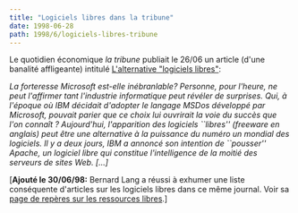 ```yaml
---
title: "Logiciels libres dans la tribune"
date: 1998-06-28
path: 1998/6/logiciels-libres-tribune
---
```


<P>
Le quotidien économique <EM>la tribune</EM> publiait le 26/06 un article
(d'une banalité affligeante) intitulé
<A HREF="http://www.latribune.fr/tribjour/journal/2606-041.HTM">
L'alternative "logiciels libres"</A>:
</P>

<P>
<EM>La forteresse Microsoft est-elle inébranlable? Personne, pour
l'heure, ne peut l'affirmer tant l'industrie informatique peut révéler de
surprises. Qui, à l'époque où IBM décidait d'adopter le langage MSDos
développé par Microsoft, pouvait parier que ce choix lui ouvrirait
la voie du succès que l'on connaît ? Aujourd'hui, l'apparition des
logiciels ``libres'' (freeware en anglais) peut être une alternative
à la puissance du numéro un mondial des logiciels. Il y a deux jours,
IBM a annoncé son intention de ``pousser'' Apache, un logiciel libre
qui constitue l'intelligence de la moitié des serveurs de sites Web.
[...]
</EM>
</P>

<P>
[<B>Ajouté le 30/06/98:</B> Bernard Lang a réussi à exhumer une liste
conséquente d'articles sur les logiciels libres dans ce même journal. Voir
sa <A HREF="http://pauillac.inria.fr/~lang/libre/reperes/">page de
repères sur les ressources libres</A>.]
</P>


